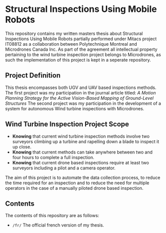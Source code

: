 # Structural Inspections Using Mobile Robots

This repository contains my written masters thesis about Structural Inspections Using Mobile Robots
partially performed under Mitacs project IT08812 as a collaboration between
Polytechnique Montreal and Microdrones Canada Inc. As part of the agreement
all intellectual property pertaining to the wind turbine inspection project
belongs to Microdrones, as such the implementation of
this project is kept in a seperate repository.

## Project Definition

This thesis encompasses both UGV and UAV based inspections methods. The first
project was my participation in the journal article titled: *A Motion Planning Strategy for the Active Vision-Based Mapping of Ground-Level Structures*
The second project was my participation in the development of a system for autonomous
Wind turbine inspections with Microdrones.

## Wind Turbine Inspection Project Scope

* **Knowing** that current wind turbine inspection methods involve two surveyors climbing up a turbine and rapelling down a blade to inspect it up close.
* **Knowing** that current methods can take anywhere between two and four hours to complete a full inspection.
* **Knowing** that current drone based inspections require at least two surveyors including a pilot and a camera operator.

The aim of this project is to automate the data collection process, to reduce the time required for an inspection and to reduce the need for multiple operators in the case of a manually piloted drone based inspection.

## Contents

The contents of this repository are as follows:

* `/fr/` The official french version of my thesis.
